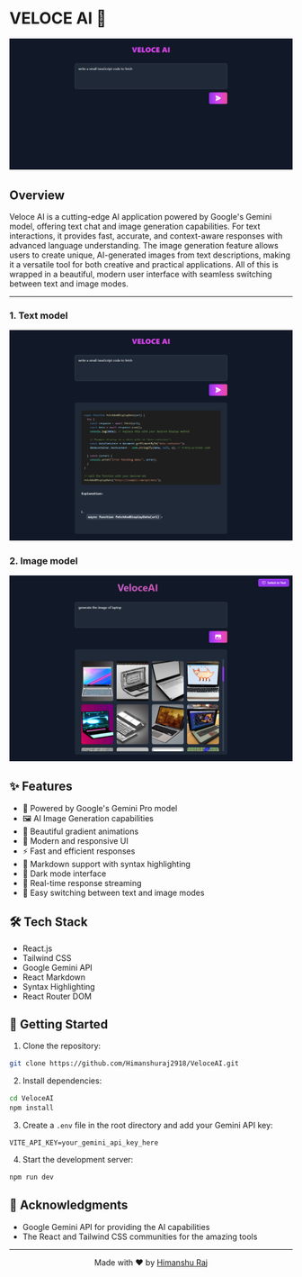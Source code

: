 # VELOCE AI 🚀

<div align="center">
  <img src="https://github.com/Himanshuraj2918/VeloceAI/blob/main/src/assets/output/veloceAi-1.png" alt="Veloce AI Banner" width="800"/>
</div>

## Overview

Veloce AI is a cutting-edge AI application powered by Google's Gemini model, offering text chat and image generation capabilities. For text interactions, it provides fast, accurate, and context-aware responses with advanced language understanding. The image generation feature allows users to create unique, AI-generated images from text descriptions, making it a versatile tool for both creative and practical applications. All of this is wrapped in a beautiful, modern user interface with seamless switching between text and image modes.

---
   ### 1. Text model
<div align="center">
  <img src="https://github.com/Himanshuraj2918/VeloceAI/blob/main/src/assets/output/veloceAi-2.png" alt="Veloce AI Text Interface" width="800"/>
</div>

  ### 2. Image model
<div align="center">
  <img src="https://github.com/Himanshuraj2918/VeloceAI/blob/main/src/assets/output/veloceAi-3.png" alt="Veloce AI Image Generation" width="800" class="mt-4"/>
</div>

## ✨ Features

- 🎯 Powered by Google's Gemini Pro model
- 🖼️ AI Image Generation capabilities
- 💫 Beautiful gradient animations
- 🎨 Modern and responsive UI
- ⚡ Fast and efficient responses
- 📝 Markdown support with syntax highlighting
- 🌙 Dark mode interface
- 🔄 Real-time response streaming
- 🔀 Easy switching between text and image modes

## 🛠️ Tech Stack

- React.js
- Tailwind CSS
- Google Gemini API
- React Markdown
- Syntax Highlighting
- React Router DOM

## 🚀 Getting Started

1. Clone the repository:

```bash
git clone https://github.com/Himanshuraj2918/VeloceAI.git
```
2. Install dependencies:

```bash
cd VeloceAI
npm install
```
3. Create a `.env` file in the root directory and add your Gemini API key:

```env
VITE_API_KEY=your_gemini_api_key_here
```
4. Start the development server:

```bash
npm run dev
```

## 🙏 Acknowledgments

- Google Gemini API for providing the AI capabilities
- The React and Tailwind CSS communities for the amazing tools

---

<div align="center">
  Made with ❤️ by <a href="https://github.com/Himanshuraj2918">Himanshu Raj</a>
</div>
